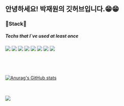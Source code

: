 ## 안녕하세요! 박재원의 깃허브입니다.😁😁


### 🔨Stack🔧

##### Techs that I`ve used at least once

<img src="https://img.shields.io/badge/JavaScript-F7DF1E?style=flat-square&logo=JavaScript&logoColor=white"/> <img src="https://img.shields.io/badge/Html5-E34F26?style=flat-square&logo=html5&logoColor=white"/> <img src="https://img.shields.io/badge/Css3-1572B6?style=flat-square&logo=css3&logoColor=white"/> <img src="https://img.shields.io/badge/Java-E34F26?style=flat-square&logo=java&logoColor=white"/> <img src="https://img.shields.io/badge/Springboot-6DB33F?style=flat-square&logo=springboot&logoColor=white"/> <img src="https://img.shields.io/badge/MySQL-4479A1?style=flat-square&logo=mysql&logoColor=white"/> <img src="https://img.shields.io/badge/React-61DAFB?style=flat-square&logo=React&logoColor=white"/>
<img src="https://img.shields.io/badge/Oracle-F80000?style=flat-square&logo=Oracle&logoColor=white"/>

#
<br/><br/>
[![Anurag's GitHub stats](https://github-readme-stats.vercel.app/api?username=jaewon906)](https://github.com/anuraghazra/github-readme-stats)
<br/><br/><br/>

<img src="https://hits.seeyoufarm.com/api/count/incr/badge.svg?url=https%3A%2F%2Fgithub.com%2Fjaewon906%2Fhit-counter&count_bg=%2342A3E3&title_bg=%23555555&icon=&icon_color=%23E7E7E7&title=hits&edge_flat=false"/>
